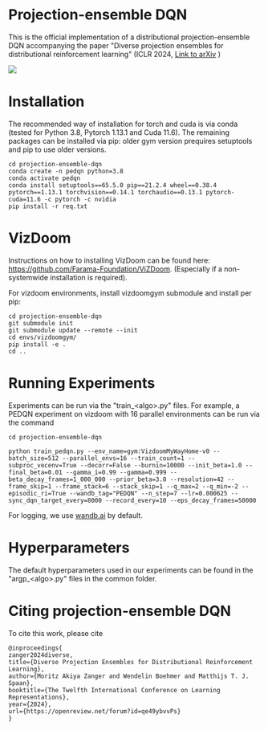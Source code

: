 # Projection-ensemble DQN
This is the official implementation of a distributional projection-ensemble DQN accompanying the paper "Diverse projection ensembles for distributional reinforcement learning" (ICLR 2024, [Link to arXiv](https://arxiv.org/abs/2306.07124) )

![](vizualization/pedqn_compressed.gif)


# Installation
The recommended way of installation for torch and cuda is via conda (tested for Python 3.8, Pytorch 1.13.1 and Cuda 11.6). The remaining packages can be installed via pip:
older gym version prequires setuptools and pip to use older versions.
```
cd projection-ensemble-dqn
conda create -n pedqn python=3.8
conda activate pedqn
conda install setuptools==65.5.0 pip==21.2.4 wheel==0.38.4 pytorch==1.13.1 torchvision==0.14.1 torchaudio==0.13.1 pytorch-cuda=11.6 -c pytorch -c nvidia
pip install -r req.txt
```

# VizDoom
Instructions on how to installing VizDoom can be found here: https://github.com/Farama-Foundation/ViZDoom. (Especially if a non-systemwide installation is required). 

For vizdoom environments, install vizdoomgym submodule and install per pip:
```
cd projection-ensemble-dqn
git submodule init
git submodule update --remote --init
cd envs/vizdoomgym/
pip install -e .
cd ..
```

# Running Experiments

Experiments can be run via the "train_\<algo\>.py" files. For example, a PEDQN experiment on vizdoom with 16 parallel environments can be run via the command

```
cd projection-ensemble-dqn

python train_pedqn.py --env_name=gym:VizdoomMyWayHome-v0 --batch_size=512 --parallel_envs=16 --train_count=1 --subproc_vecenv=True --decorr=False --burnin=10000 --init_beta=1.0 --final_beta=0.01 --gamma_i=0.99 --gamma=0.999 --beta_decay_frames=1_000_000 --prior_beta=3.0 --resolution=42 --frame_skip=1 --frame_stack=6 --stack_skip=1 --q_max=2 --q_min=-2 --episodic_ri=True --wandb_tag="PEDQN" --n_step=7 --lr=0.000625 --sync_dqn_target_every=8000 --record_every=10 --eps_decay_frames=50000
```

For logging, we use [wandb.ai](https://wandb.ai/site/) by default. 

# Hyperparameters 

The default hyperparameters used in our experiments can be found in the "argp_\<algo\>.py" files in the common folder. 

# Citing projection-ensemble DQN

To cite this work, please cite

```
@inproceedings{
zanger2024diverse,
title={Diverse Projection Ensembles for Distributional Reinforcement Learning},
author={Moritz Akiya Zanger and Wendelin Boehmer and Matthijs T. J. Spaan},
booktitle={The Twelfth International Conference on Learning Representations},
year={2024},
url={https://openreview.net/forum?id=qe49ybvvPs}
}
```
